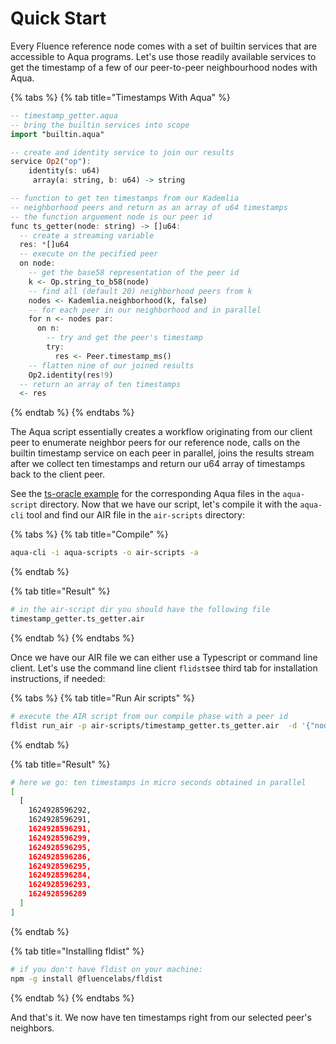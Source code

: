 # Quick Start

Every Fluence reference node comes with a set of builtin services that are accessible to Aqua programs. Let's use those readily available services to get the timestamp of a few of our peer-to-peer neighbourhood nodes with Aqua.

{% tabs %}
{% tab title="Timestamps With Aqua" %}
```haskell
-- timestamp_getter.aqua
-- bring the builtin services into scope
import "builtin.aqua"

-- create and identity service to join our results
service Op2("op"):
    identity(s: u64)
     array(a: string, b: u64) -> string

-- function to get ten timestamps from our Kademlia
-- neighborhood peers and return as an array of u64 timestamps
-- the function arguement node is our peer id
func ts_getter(node: string) -> []u64:
  -- create a streaming variable
  res: *[]u64
  -- execute on the pecified peer
  on node:
    -- get the base58 representation of the peer id
    k <- Op.string_to_b58(node)
    -- find all (default 20) neighborhood peers from k
    nodes <- Kademlia.neighborhood(k, false)
    -- for each peer in our neighborhood and in parallel
    for n <- nodes par:
      on n:
        -- try and get the peer's timestamp
        try:
          res <- Peer.timestamp_ms()
    -- flatten nine of our joined results
    Op2.identity(res!9)
  -- return an array of ten timestamps
  <- res
```
{% endtab %}
{% endtabs %}

The Aqua script essentially creates a workflow originating from our client peer to enumerate neighbor peers for our reference node, calls on the builtin timestamp service on each peer in parallel,  joins the results stream after we collect ten timestamps and return our u64 array of timestamps back to the client peer. 

 See the [ts-oracle example](https://github.com/fluencelabs/examples/tree/main/ts-oracle) for the corresponding Aqua files in the `aqua-script` directory.  Now that we  have our script, let's compile it with the `aqua-cli` tool and find our AIR file in the `air-scripts` directory:

{% tabs %}
{% tab title="Compile" %}
```bash
aqua-cli -i aqua-scripts -o air-scripts -a
```
{% endtab %}

{% tab title="Result" %}
```bash
# in the air-script dir you should have the following file
timestamp_getter.ts_getter.air
```
{% endtab %}
{% endtabs %}

Once we have our AIR file we can either use a Typescript or command line client. Let's use the command line client `flidst`see third tab for installation instructions, if needed:

{% tabs %}
{% tab title="Run Air scripts" %}
```bash
# execute the AIR script from our compile phase with a peer id
fldist run_air -p air-scripts/timestamp_getter.ts_getter.air  -d '{"node":"12D3KooWHLxVhUQyAuZe6AHMB29P7wkvTNMn7eDMcsqimJYLKREf"}'  --generated
```
{% endtab %}

{% tab title="Result" %}
```bash
# here we go: ten timestamps in micro seconds obtained in parallel
[
  [
    1624928596292,
    1624928596291,
    1624928596291,
    1624928596299,
    1624928596295,
    1624928596286,
    1624928596295,
    1624928596284,
    1624928596293,
    1624928596289
  ]
]
```
{% endtab %}

{% tab title="Installing fldist" %}
```bash
# if you don't have fldist on your machine: 
npm -g install @fluencelabs/fldist
```
{% endtab %}
{% endtabs %}

And that's it.  We now have ten timestamps right from our selected peer's neighbors.

